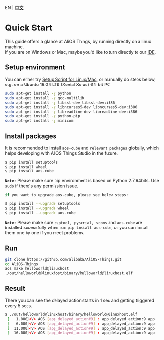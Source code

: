 EN | [中文](Quick-Start.zh)

# Quick Start

This guide offers a glance at AliOS Things, by running directly on a linux machine.  
If you are on Windows or Mac, maybe you'd like to turn directly to our [IDE](AliOS-Things-Studio).

## Setup environment

You can either try [Setup Script for Linux/Mac](http://p28phe5s5.bkt.clouddn.com/setup_linux_osx.sh), or manually do steps below,  
e.g. on a Ubuntu 16.04 LTS (Xenial Xerus) 64-bit PC

```bash
sudo apt-get install -y python
sudo apt-get install -y gcc-multilib
sudo apt-get install -y libssl-dev libssl-dev:i386
sudo apt-get install -y libncurses5-dev libncurses5-dev:i386
sudo apt-get install -y libreadline-dev libreadline-dev:i386
sudo apt-get install -y python-pip
sudo apt-get install -y minicom
```

## Install packages

It is recommended to install `aos-cube` and `relevant packages` globally, which helps developing with AliOS Things Studio in the future.
```bash
$ pip install setuptools
$ pip install wheel
$ pip install aos-cube
```
**`Note:`** Please make sure pip environment is based on Python 2.7 64bits. Use `sudo` if there's any permission issue.

```bash
if you want to upgrade aos-cube, please see below steps:

$ pip install --upgrade setuptools
$ pip install --upgrade wheel
$ pip install --upgrade aos-cube
```
**`Note:`** Please make sure `esptool, pyserial, scons` and `aos-cube` are installed sucessfully when run `pip install aos-cube`, or you can install them one by one if you meet problems.

## Run

```bash
git clone https://github.com/alibaba/AliOS-Things.git
cd AliOS-Things
aos make helloworld@linuxhost
./out/helloworld@linuxhost/binary/helloworld@linuxhost.elf
```

## Result

There you can see the delayed action starts in 1 sec and getting triggered every 5 secs.
```bash
$ ./out/helloworld@linuxhost/binary/helloworld@linuxhost.elf
 [   1.000]<V> AOS [app_delayed_action#9] : app_delayed_action:9 app
 [   6.000]<V> AOS [app_delayed_action#9] : app_delayed_action:9 app
 [  11.000]<V> AOS [app_delayed_action#9] : app_delayed_action:9 app
 [  16.000]<V> AOS [app_delayed_action#9] : app_delayed_action:9 app
 ```
